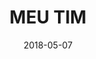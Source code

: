 ---
title: MEU TIM
description: TIM is the largest Italian telecommunications service provider, with a turnover of over 18 billion a year. I collaborated with them in the restyling of the MyTIM app for Brazil country.
client: TIM
role: Lead Interface Designer
skills:
  - User Interface
  - Interaction Design
platform: Web
date: 2018-05-07
finished: true
permalink: false
thumbnail: src/static/work/tim-mytim.jpg
---